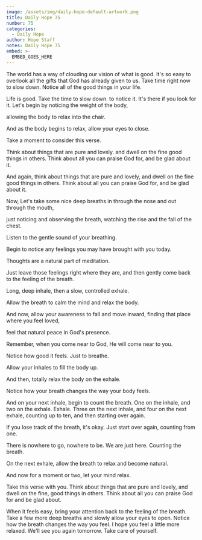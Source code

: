 ```yaml
---
image: /assets/img/daily-hope-default-artwork.png
title: Daily Hope 75
number: 75
categories:
  - Daily Hope
author: Hope Staff
notes: Daily Hope 75
embed: >-
  EMBED_GOES_HERE
---
```

The world has a way of clouding our vision of what is good. It's so easy to overlook all the gifts that God has already given to us. Take time right now to slow down. Notice all of the good things in your life.

Life is good. Take the time to slow down. to notice it. It's there if you look for it. Let's begin by noticing the weight of the body,

allowing the body to relax into the chair.

And as the body begins to relax, allow your eyes to close.

Take a moment to consider this verse.

Think about things that are pure and lovely. and dwell on the fine good things in others. Think about all you can praise God for, and be glad about it.

And again, think about things that are pure and lovely, and dwell on the fine good things in others. Think about all you can praise God for, and be glad about it.

Now, Let's take some nice deep breaths in through the nose and out through the mouth,

just noticing and observing the breath, watching the rise and the fall of the chest.

Listen to the gentle sound of your breathing.

Begin to notice any feelings you may have brought with you today.

Thoughts are a natural part of meditation.

Just leave those feelings right where they are, and then gently come back to the feeling of the breath.

Long, deep inhale, then a slow, controlled exhale.

Allow the breath to calm the mind and relax the body.

And now, allow your awareness to fall and move inward, finding that place where you feel loved,

feel that natural peace in God's presence.

Remember, when you come near to God, He will come near to you.

Notice how good it feels. Just to breathe.

Allow your inhales to fill the body up.

And then, totally relax the body on the exhale.

Notice how your breath changes the way your body feels.

And on your next inhale, begin to count the breath. One on the inhale, and two on the exhale. Exhale. Three on the next inhale, and four on the next exhale, counting up to ten, and then starting over again.

If you lose track of the breath, it's okay. Just start over again, counting from one.

There is nowhere to go, nowhere to be. We are just here. Counting the breath.

On the next exhale, allow the breath to relax and become natural.

And now for a moment or two, let your mind relax.

Take this verse with you. Think about things that are pure and lovely, and dwell on the fine, good things in others. Think about all you can praise God for and be glad about.

When it feels easy, bring your attention back to the feeling of the breath. Take a few more deep breaths and slowly allow your eyes to open. Notice how the breath changes the way you feel. I hope you feel a little more relaxed. We'll see you again tomorrow. Take care of yourself.


